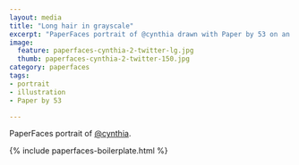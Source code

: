```yaml
---
layout: media
title: "Long hair in grayscale"
excerpt: "PaperFaces portrait of @cynthia drawn with Paper by 53 on an iPad."
image: 
  feature: paperfaces-cynthia-2-twitter-lg.jpg
  thumb: paperfaces-cynthia-2-twitter-150.jpg
category: paperfaces
tags: 
- portrait
- illustration
- Paper by 53

---
```


PaperFaces portrait of [@cynthia](http://twitter.com/cynthia).

{% include paperfaces-boilerplate.html %}